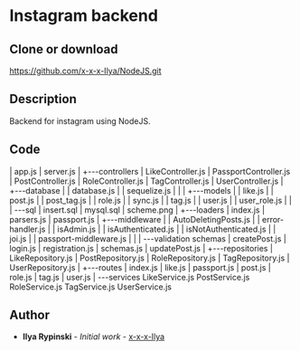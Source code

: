 # Instagram backend

## Clone or download
https://github.com/x-x-x-Ilya/NodeJS.git

## Description 
Backend for instagram using NodeJS.

## Code
|   app.js
|   server.js
|
+---controllers
|       LikeController.js
|       PassportController.js
|       PostController.js
|       RoleController.js
|       TagController.js
|       UserController.js
|
+---database
|   |   database.js
|   |   sequelize.js
|   |
|   +---models
|   |       like.js
|   |       post.js
|   |       post_tag.js
|   |       role.js
|   |       sync.js
|   |       tag.js
|   |       user.js
|   |       user_role.js
|   |
|   \---sql
|           insert.sql
|           mysql.sql
|           scheme.png
|
+---loaders
|       index.js
|       parsers.js
|       passport.js
|
+---middleware
|   |   AutoDeletingPosts.js
|   |   error-handler.js
|   |   isAdmin.js
|   |   isAuthenticated.js
|   |   isNotAuthenticated.js
|   |   joi.js
|   |   passport-middleware.js
|   |
|   \---validation schemas
|           createPost.js
|           login.js
|           registration.js
|           schemas.js
|           updatePost.js
|
+---repositories
|       LikeRepository.js
|       PostRepository.js
|       RoleRepository.js
|       TagRepository.js
|       UserRepository.js
|
+---routes
|       index.js
|       like.js
|       passport.js
|       post.js
|       role.js
|       tag.js
|       user.js
|
\---services
        LikeService.js
        PostService.js
        RoleService.js
        TagService.js
        UserService.js

## Author
* **Ilya Rypinski** - *Initial work* - [x-x-x-Ilya](https://github.com/x-x-x-Ilya)
